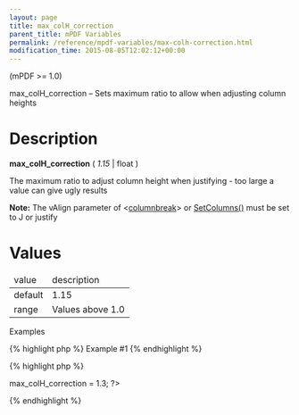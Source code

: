 ```yaml
---
layout: page
title: max_colH_correction
parent_title: mPDF Variables
permalink: /reference/mpdf-variables/max-colh-correction.html
modification_time: 2015-08-05T12:02:12+00:00
---
```


(mPDF &gt;= 1.0)

max_colH_correction – Sets maximum ratio to allow when adjusting column heights

# Description

<b>max_colH_correction</b> ( <i>1.15</i> | float )

The maximum ratio to adjust column height when justifying - too large a value can give ugly results

<div class="alert alert-info" role="alert"><strong>Note:</strong> The <span class="parameter">vAlign</span> parameter of &lt;<a href="{{ "/reference/html-control-tags/columnbreak.html" | prepend: site.baseurl }}">columnbreak</a>&gt; or <a href="{{ "/reference/mpdf-functions/setcolumns.html" | prepend: site.baseurl }}">SetColumns()</a> must be set to J or justify</div>

# Values

<table class="table"> <thead>
<tr>
<td>value</td>
<td>description</td>
</tr>
</thead> <tbody>
<tr>
<td>default

</td>
<td>1.15

</td>
</tr>
<tr>
<td>range</td>
<td>Values above 1.0

</td>
</tr>
</tbody> </table>

Examples

{% highlight php %}
Example #1
{% endhighlight %}

{% highlight php %}
<?php

$mpdf = new mPDF();

$mpdf->max_colH_correction = 1.3;

?>
{% endhighlight %}


